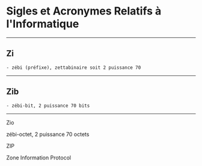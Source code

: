 # **Sigles et Acronymes Relatifs à l'Informatique**

---
## **Zi**

    - zébi (préfixe), zettabinaire soit 2 puissance 70
---
## **Zib**

    - zébi-bit, 2 puissance 70 bits
---
Zio

zébi-octet, 2 puissance 70 octets

ZIP

Zone Information Protocol
